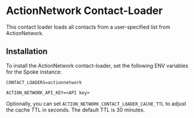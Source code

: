 # ActionNetwork Contact-Loader

This contact loader loads all contacts from a user-specified list from ActionNetwork.

## Installation

To install the ActionNetwork contact-loader, set the following ENV variables for the Spoke instance:

`CONTACT_LOADERS=actionnetwork`

`ACTION_NETWORK_API_KEY=<API key>`

Optionally, you can set `ACTION_NETWORK_CONTACT_LOADER_CACHE_TTL` to adjust the cache TTL in seconds.
The default TTL is 30 minutes.